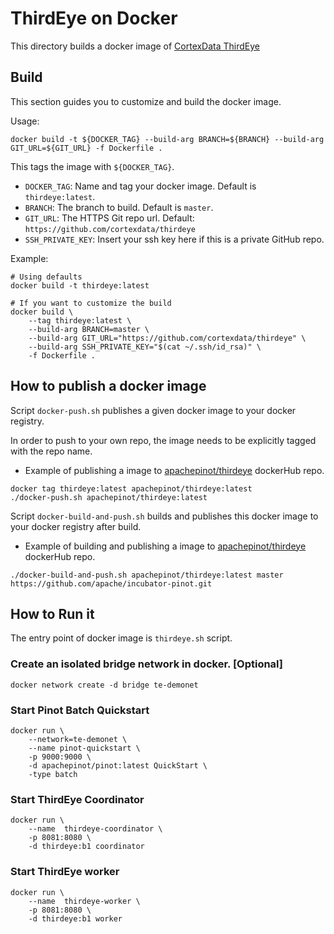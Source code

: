<!--

    Licensed to the Apache Software Foundation (ASF) under one
    or more contributor license agreements.  See the NOTICE file
    distributed with this work for additional information
    regarding copyright ownership.  The ASF licenses this file
    to you under the Apache License, Version 2.0 (the
    "License"); you may not use this file except in compliance
    with the License.  You may obtain a copy of the License at

      http://www.apache.org/licenses/LICENSE-2.0

    Unless required by applicable law or agreed to in writing,
    software distributed under the License is distributed on an
    "AS IS" BASIS, WITHOUT WARRANTIES OR CONDITIONS OF ANY
    KIND, either express or implied.  See the License for the
    specific language governing permissions and limitations
    under the License.

-->

# ThirdEye on Docker
This directory builds a docker image of [CortexData ThirdEye](https://github.com/cortexdata/thirdeye)  

## Build

This section guides you to customize and build the docker image.

Usage:

```SHELL
docker build -t ${DOCKER_TAG} --build-arg BRANCH=${BRANCH} --build-arg GIT_URL=${GIT_URL} -f Dockerfile .
```

This tags the image with `${DOCKER_TAG}`.

- `DOCKER_TAG`: Name and tag your docker image. Default is `thirdeye:latest`.
- `BRANCH`: The branch to build. Default is `master`.
- `GIT_URL`: The HTTPS Git repo url. Default: `https://github.com/cortexdata/thirdeye`
- `SSH_PRIVATE_KEY`: Insert your ssh key here if this is a private GitHub repo.

Example:
```
# Using defaults
docker build -t thirdeye:latest
```

```SHELL
# If you want to customize the build
docker build \
    --tag thirdeye:latest \
    --build-arg BRANCH=master \
    --build-arg GIT_URL="https://github.com/cortexdata/thirdeye" \
    --build-arg SSH_PRIVATE_KEY="$(cat ~/.ssh/id_rsa)" \
    -f Dockerfile .
```

## How to publish a docker image

Script `docker-push.sh` publishes a given docker image to your docker registry.

In order to push to your own repo, the image needs to be explicitly tagged with the repo name.

* Example of publishing a image to [apachepinot/thirdeye](https://cloud.docker.com/u/apachepinot/repository/docker/apachepinot/thirdeye) dockerHub repo.

```SHELL
docker tag thirdeye:latest apachepinot/thirdeye:latest
./docker-push.sh apachepinot/thirdeye:latest
```

Script `docker-build-and-push.sh` builds and publishes this docker image to your docker registry after build.

* Example of building and publishing a image to [apachepinot/thirdeye](https://cloud.docker.com/u/apachepinot/repository/docker/apachepinot/thirdeye) dockerHub repo.

```SHELL
./docker-build-and-push.sh apachepinot/thirdeye:latest master https://github.com/apache/incubator-pinot.git
```

## How to Run it

The entry point of docker image is `thirdeye.sh` script.

### Create an isolated bridge network in docker. [Optional] 

```SHELL
docker network create -d bridge te-demonet
```

### Start Pinot Batch Quickstart

```SHELL
docker run \
    --network=te-demonet \
    --name pinot-quickstart \
    -p 9000:9000 \
    -d apachepinot/pinot:latest QuickStart \
    -type batch
```

### Start ThirdEye Coordinator
```SHELL
docker run \
    --name  thirdeye-coordinator \
    -p 8081:8080 \
    -d thirdeye:b1 coordinator
```

### Start ThirdEye worker
```SHELL
docker run \
    --name  thirdeye-worker \
    -p 8081:8080 \
    -d thirdeye:b1 worker
```

